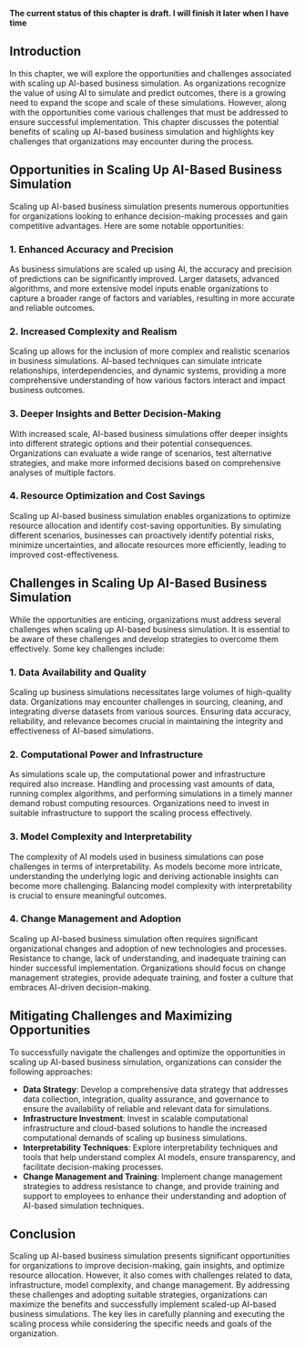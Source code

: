 **The current status of this chapter is draft. I will finish it later when I have time**

Introduction
------------

In this chapter, we will explore the opportunities and challenges associated with scaling up AI-based business simulation. As organizations recognize the value of using AI to simulate and predict outcomes, there is a growing need to expand the scope and scale of these simulations. However, along with the opportunities come various challenges that must be addressed to ensure successful implementation. This chapter discusses the potential benefits of scaling up AI-based business simulation and highlights key challenges that organizations may encounter during the process.

Opportunities in Scaling Up AI-Based Business Simulation
--------------------------------------------------------

Scaling up AI-based business simulation presents numerous opportunities for organizations looking to enhance decision-making processes and gain competitive advantages. Here are some notable opportunities:

### 1. Enhanced Accuracy and Precision

As business simulations are scaled up using AI, the accuracy and precision of predictions can be significantly improved. Larger datasets, advanced algorithms, and more extensive model inputs enable organizations to capture a broader range of factors and variables, resulting in more accurate and reliable outcomes.

### 2. Increased Complexity and Realism

Scaling up allows for the inclusion of more complex and realistic scenarios in business simulations. AI-based techniques can simulate intricate relationships, interdependencies, and dynamic systems, providing a more comprehensive understanding of how various factors interact and impact business outcomes.

### 3. Deeper Insights and Better Decision-Making

With increased scale, AI-based business simulations offer deeper insights into different strategic options and their potential consequences. Organizations can evaluate a wide range of scenarios, test alternative strategies, and make more informed decisions based on comprehensive analyses of multiple factors.

### 4. Resource Optimization and Cost Savings

Scaling up AI-based business simulation enables organizations to optimize resource allocation and identify cost-saving opportunities. By simulating different scenarios, businesses can proactively identify potential risks, minimize uncertainties, and allocate resources more efficiently, leading to improved cost-effectiveness.

Challenges in Scaling Up AI-Based Business Simulation
-----------------------------------------------------

While the opportunities are enticing, organizations must address several challenges when scaling up AI-based business simulation. It is essential to be aware of these challenges and develop strategies to overcome them effectively. Some key challenges include:

### 1. Data Availability and Quality

Scaling up business simulations necessitates large volumes of high-quality data. Organizations may encounter challenges in sourcing, cleaning, and integrating diverse datasets from various sources. Ensuring data accuracy, reliability, and relevance becomes crucial in maintaining the integrity and effectiveness of AI-based simulations.

### 2. Computational Power and Infrastructure

As simulations scale up, the computational power and infrastructure required also increase. Handling and processing vast amounts of data, running complex algorithms, and performing simulations in a timely manner demand robust computing resources. Organizations need to invest in suitable infrastructure to support the scaling process effectively.

### 3. Model Complexity and Interpretability

The complexity of AI models used in business simulations can pose challenges in terms of interpretability. As models become more intricate, understanding the underlying logic and deriving actionable insights can become more challenging. Balancing model complexity with interpretability is crucial to ensure meaningful outcomes.

### 4. Change Management and Adoption

Scaling up AI-based business simulation often requires significant organizational changes and adoption of new technologies and processes. Resistance to change, lack of understanding, and inadequate training can hinder successful implementation. Organizations should focus on change management strategies, provide adequate training, and foster a culture that embraces AI-driven decision-making.

Mitigating Challenges and Maximizing Opportunities
--------------------------------------------------

To successfully navigate the challenges and optimize the opportunities in scaling up AI-based business simulation, organizations can consider the following approaches:

* **Data Strategy**: Develop a comprehensive data strategy that addresses data collection, integration, quality assurance, and governance to ensure the availability of reliable and relevant data for simulations.
* **Infrastructure Investment**: Invest in scalable computational infrastructure and cloud-based solutions to handle the increased computational demands of scaling up business simulations.
* **Interpretability Techniques**: Explore interpretability techniques and tools that help understand complex AI models, ensure transparency, and facilitate decision-making processes.
* **Change Management and Training**: Implement change management strategies to address resistance to change, and provide training and support to employees to enhance their understanding and adoption of AI-based simulation techniques.

Conclusion
----------

Scaling up AI-based business simulation presents significant opportunities for organizations to improve decision-making, gain insights, and optimize resource allocation. However, it also comes with challenges related to data, infrastructure, model complexity, and change management. By addressing these challenges and adopting suitable strategies, organizations can maximize the benefits and successfully implement scaled-up AI-based business simulations. The key lies in carefully planning and executing the scaling process while considering the specific needs and goals of the organization.
